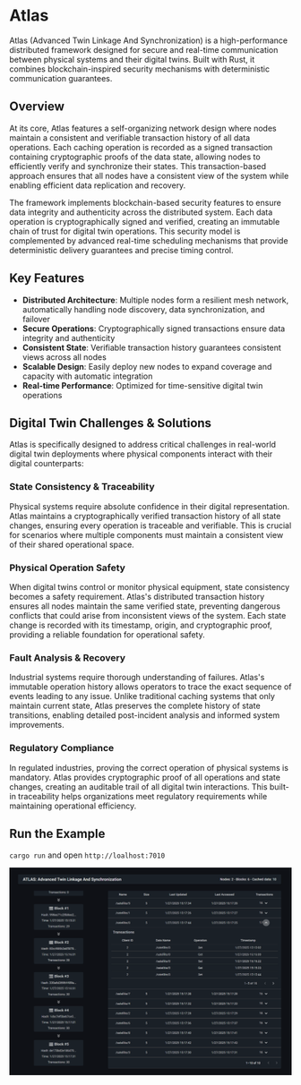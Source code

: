 # Atlas

Atlas (Advanced Twin Linkage And Synchronization) is a high-performance distributed framework designed for secure and real-time communication between physical systems and their digital twins. Built with Rust, it combines blockchain-inspired security mechanisms with deterministic communication guarantees.

## Overview

At its core, Atlas features a self-organizing network design where nodes maintain a consistent and verifiable transaction history of all data operations. Each caching operation is recorded as a signed transaction containing cryptographic proofs of the data state, allowing nodes to efficiently verify and synchronize their states. This transaction-based approach ensures that all nodes have a consistent view of the system while enabling efficient data replication and recovery.

The framework implements blockchain-based security features to ensure data integrity and authenticity across the distributed system. Each data operation is cryptographically signed and verified, creating an immutable chain of trust for digital twin operations. This security model is complemented by advanced real-time scheduling mechanisms that provide deterministic delivery guarantees and precise timing control.

## Key Features

- **Distributed Architecture**: Multiple nodes form a resilient mesh network, automatically handling node discovery, data synchronization, and failover
- **Secure Operations**: Cryptographically signed transactions ensure data integrity and authenticity
- **Consistent State**: Verifiable transaction history guarantees consistent views across all nodes
- **Scalable Design**: Easily deploy new nodes to expand coverage and capacity with automatic integration
- **Real-time Performance**: Optimized for time-sensitive digital twin operations

## Digital Twin Challenges & Solutions

Atlas is specifically designed to address critical challenges in real-world digital twin deployments where physical components interact with their digital counterparts:

### State Consistency & Traceability

Physical systems require absolute confidence in their digital representation. Atlas maintains a cryptographically verified transaction history of all state changes, ensuring every operation is traceable and verifiable. This is crucial for scenarios where multiple components must maintain a consistent view of their shared operational space.

### Physical Operation Safety

When digital twins control or monitor physical equipment, state consistency becomes a safety requirement. Atlas's distributed transaction history ensures all nodes maintain the same verified state, preventing dangerous conflicts that could arise from inconsistent views of the system. Each state change is recorded with its timestamp, origin, and cryptographic proof, providing a reliable foundation for operational safety.

### Fault Analysis & Recovery

Industrial systems require thorough understanding of failures. Atlas's immutable operation history allows operators to trace the exact sequence of events leading to any issue. Unlike traditional caching systems that only maintain current state, Atlas preserves the complete history of state transitions, enabling detailed post-incident analysis and informed system improvements.

### Regulatory Compliance

In regulated industries, proving the correct operation of physical systems is mandatory. Atlas provides cryptographic proof of all operations and state changes, creating an auditable trail of all digital twin interactions. This built-in traceability helps organizations meet regulatory requirements while maintaining operational efficiency.

## Run the Example

`cargo run` and open `http://loalhost:7010`

![](./scrennshot.png)
